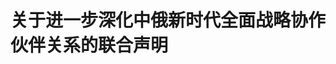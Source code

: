 <!DOCTYPE html>
<html lang="zh-CN">

<head>
    
<title>关于进一步深化中俄新时代全面战略协作伙伴关系的联合声明_腾讯新闻</title>
<meta name="keywords" content="中俄,联合声明,俄罗斯_时政,伙伴关系,俄罗斯,新时代,苏联_时政,协作,苏联">
<meta name="description" content="据新华社莫斯科5月8日电中华人民共和国和俄罗斯联邦在纪念中国人民抗日战争、苏联伟大卫国战争胜利和联合国成立80周年之际关于进一步深化中俄新时代全面战略协作伙伴关系的联合声明应俄罗斯联邦总统普京邀请，中华人民共和国主席习近平于2025年5月7日至10日对俄罗斯联邦进行国事访问。两国元首在莫斯科举行正式会谈，共同签...">
<meta name="author" content="腾讯网">
<meta name="copyright" content="Copyright 1998 - 2025 Tencent. All Rights Reserved">
<meta property="og:type" content="news" />

<meta property="og:title" content="关于进一步深化中俄新时代全面战略协作伙伴关系的联合声明_腾讯新闻" />
<meta property="og:description" content="据新华社莫斯科5月8日电中华人民共和国和俄罗斯联邦在纪念中国人民抗日战争、苏联伟大卫国战争胜利和联合国成立80周年之际关于进一步深化中俄新时代全面战略协作伙伴关系的联合声明应俄罗斯联邦总统普京邀请，中华人民共和国主席习近平于2025年5月7日至10日对俄罗斯联邦进行国事访问。两国元首在莫斯科举行正式会谈，共同签..." />
<meta property="og:url" content="https://news.qq.com/rain/a/20250508A09I8000" />
<meta property="og:image" content="https://inews.gtimg.com/news_ls/O2oDhcIPXc9TGIAWK6si4Xqy_VumdynkLwnLB7QFlYEyMAA_640330/0" />
<meta property="article:author" content="新京报" />
<meta property="article:published_time" content="2025-05-08 23:52:11" />
<meta property="category" content="politics" />

<meta name="baidu-site-verification" content="jJeIJ5X7pP" />
    <meta charset="utf-8" />
<meta http-equiv="X-UA-Compatible" content="IE=Edge" />
<meta name="viewport" content="width=device-width, initial-scale=1, shrink-to-fit=no" />
<link rel="dns-prefetch" href="mat1.gtimg.com">
<link rel="dns-prefetch" href="i.news.qq.com">
<link rel="shortcut icon" href="https://mat1.gtimg.com/qqcdn/qqindex2021/favicon.ico">
<script nomodule="true" src="https://mat1.gtimg.com/qqcdn/qqindex2021/common-static/20240515201444/core3-37-1.min.js"></script>
<script>
  try {
    if (!window.IntersectionObserver) {
      var observerScript = document.createElement('script');
      observerScript.src = "https://mat1.gtimg.com/qqcdn/qqindex2021/common-static/20241024141058/intersection-observer-polyfill.js";
      document.head.appendChild(observerScript);
    }
  } catch (error) {}
</script>

<script>
  try {
    if (!Element.prototype.scrollTo) {
      var scrollScript = document.createElement('script');
      scrollScript.src = "https://mat1.gtimg.com/qqcdn/qqindex2021/common-static/20241025153001/scroll-behavior-polyfill.js";
      document.head.appendChild(scrollScript);
    }
  } catch (error) {}
</script>
<script>
  try {
    if ('scrollRestoration' in window.history) {
      window.history.scrollRestoration = 'manual';
    }
    window.isPcClient = Boolean(window.electron) && (
      window.navigator.userAgent.indexOf('pc-client') > 0 ||
      window.navigator.userAgent.indexOf('TencentNews') > 0
    );
  } catch {}
</script>
<script>
  try {
    if (window.isPcClient) {
      var bodyStyle = document.createElement('style');
      bodyStyle.innerText = 'body{ zoom: 0.95 }';
      document.head.appendChild(bodyStyle);
    }
  } catch {}
</script>
<script>
  window.DATA = {"url":"https://view.inews.qq.com/a/20250508A09I8000","article_id":"20250508A09I8000","article_type":"0","title":"关于进一步深化中俄新时代全面战略协作伙伴关系的联合声明","desc":"据新华社莫斯科5月8日电中华人民共和国和俄罗斯联邦在纪念中国人民抗日战争、苏联伟大卫国战争胜利和联合国成立80周年之际关于进一步深化中俄新时代全面战略协作伙伴关系的联合声明应俄罗斯联邦总统普京邀请，中华人民共和国主席习近平于2025年5月7日至10日对俄罗斯联邦进行国事访问。两国元首在莫斯科举行正式会谈，共同签...","iNewsRecommendLevel":1,"abstract":"据新华社莫斯科5月8日电中华人民共和国和俄罗斯联邦在纪念中国人民抗日战争、苏联伟大卫国战争胜利和联合国成立80周年之际关于进一步深化中俄新时代全面战略协作伙伴关系的联合声明应俄罗斯联邦总统普京邀请，中华人民共和国主席习近平于2025年5月7日至10日对俄罗斯联邦进行国事访问。两国元首在莫斯科举行正式会谈，共同签...","catalog1":"politics","ad_channel_sign":"news","introduction":"","media":"新京报","media_id":"26134","pubtime":"2025-05-08 23:52:11","comment_id":"8410355358","political":0,"cmsId":"20250508A09I8000","cms_id":"20250508A09I8000","closeAllAd":1,"closeAllFavorite":false,"originContent":{"directory":{"ai_list":null,"enable":2,"list":null},"text":"\u003cdiv class=\"rich_media_content\"\u003e\u003cp\u003e据新华社莫斯科5月8日电\u003c/p\u003e\u003cp\u003e\u003cstrong\u003e中华人民共和国和俄罗斯联邦在纪念中国人民抗日战争、苏联伟大卫国战争胜利和联合国成立80周年之际关于进一步深化中俄新时代全面战略协作伙伴关系的联合声明\u003c/strong\u003e\u003c/p\u003e\u003cp\u003e应俄罗斯联邦总统普京邀请，中华人民共和国主席习近平于2025年5月7日至10日对俄罗斯联邦进行国事访问。两国元首在莫斯科举行正式会谈，共同签署并发表本联合声明。5月9日，习近平主席出席纪念苏联伟大卫国战争胜利80周年庆典。\u003c/p\u003e\u003cp\u003e中华人民共和国和俄罗斯联邦（以下称“双方”）声明如下：\u003c/p\u003e\u003cp\u003e一\u003c/p\u003e\u003cp\u003e今年是中国人民抗日战争暨世界反法西斯战争、苏联伟大卫国战争胜利80周年。第二次世界大战是人类历史上的一场空前浩劫。中国和苏联分别作为亚洲和欧洲主战场，站在抵御日本军国主义和纳粹德国及其仆从国进攻的最前线，是抗击军国主义和法西斯主义的两支中坚力量。中国人民和苏联人民遭受了外来侵略带来的巨大磨难和异常严酷的战争洗礼，肩并肩展开艰苦卓绝的斗争，相互给予无私援助，付出巨大牺牲，取得伟大胜利，为捍卫人类尊严、重建世界和平建立了伟大的历史功勋。\u003c!--MID_AD_0--\u003e\u003c!--EOP_0--\u003e\u003c/p\u003e\u003c!--MID_ARTICLE_AD_0--\u003e\u003c!--PARAGRAPH_0--\u003e\u003cp\u003e日本军国主义和纳粹德国的失败宣告了法西斯分子以反人类意识形态主宰世界的图谋破产，彻底粉碎了其奴役各国人民以及扼杀其他民族文化、民族认同和传统价值的企图。\u003c/p\u003e\u003cp\u003e当今世界，中国和俄罗斯肩负维护正确二战史观的共同责任和使命。中俄双方将永远铭记两国人民维护世界和平的正义壮举，缅怀为子孙后代自由和独立而牺牲的数千万英烈以及遇害的无辜平民，向在战争年代立下战斗功勋的老战士和英雄的后方劳动者致以崇高敬意。双方将继续重视教育年轻一代以前辈为楷模，坚守永不磨灭的爱国主义精神，培养对祖国和人民的责任担当、弘扬为实现国家和平与繁荣勇于牺牲的大无畏精神。\u003c/p\u003e\u003cp\u003e双方将坚定捍卫第二次世界大战胜利成果，坚决粉碎任何企图篡改二战历史、贬低和抹杀中俄二战历史功绩、抹黑解放者形象的行径，强烈谴责亵渎或损毁二战烈士纪念设施的行为。双方致力于防止反人类的纳粹主义和种族优越主义思潮卷土重来，将继续共同抵制美化纳粹及其帮凶、新纳粹主义抬头、军国主义复辟及助长各种形式种族主义、种族歧视、仇外排外的行径。\u003c/p\u003e\u003cp\u003e双方呼吁国际社会尊重和捍卫纽伦堡国际军事法庭和远东国际军事法庭确立的基本原则，这些原则旨在防范发动战争、种族灭绝、战争罪及其他反人类罪的图谋。纽伦堡国际军事法庭和远东国际军事法庭的判决是当代国际法和国际秩序的基石，不可撼动也不容置疑。\u003c/p\u003e\u003cp\u003e纽伦堡国际军事法庭和远东国际军事法庭裁决认定，纳粹德国和日本军国主义分子犯下的战争罪行规模之大在战争史上前所未有，其残酷与恐怖程度难以想象。在二战期间针对平民的屠戮虐待残忍至极。基于大量证据，法庭认定，上述罪行是驱逐和杀害平民、对被占领土实施殖民统治计划的一部分。\u003c/p\u003e\u003cp\u003e俄方强调，纳粹分子及其帮凶驱逐和杀害苏联平民的罪行已在纽伦堡国际军事法庭判决结果中予以确认，应被视为对苏联人民实施的种族灭绝。\u003c/p\u003e\u003cp\u003e双方指出，日本政府应从其在历史上犯下的残暴罪行中汲取教训，在靖国神社等历史问题上谨言慎行，同曾经给世界各国人民和日本自身带来深重灾难的军国主义彻底切割。\u003c/p\u003e\u003cp\u003e为共同捍卫历史真相，不忘亚洲战场的决定性事件对促使日本投降、最终实现世界和平具有极其重要的意义，双方将继续以各种形式举行教育、纪念活动，进一步发掘和研究二战时期纳粹德国和日本军国主义罪行证据和史料，并在改变二战历史进程的事件发生地共同举办纪念活动。\u003c/p\u003e\u003cp\u003e双方强调，人类应永远铭记\u003c!--SECURE_LINK_BEGIN_0--\u003e第二次世界大战\u003c!--SECURE_LINK_END_0--\u003e悲剧及其原因和教训，尽一切努力阻止类似悲剧重演。中俄将坚定站在国际正义一边，愿同世界各国热爱和平的人民一道，坚决维护战后国际秩序，共建人类美好未来。\u003c/p\u003e\u003cp\u003e二\u003c/p\u003e\u003cp\u003e双方一致认为，两国人民在世界反法西斯战争中铸就了深厚的战斗友谊和守望相助之情，为中俄新时代全面战略协作伙伴关系奠定了坚实基础。当前，在双方共同努力下，中俄关系达到历史最高水平，并持续稳定全方位向前发展，树立构建新型国际关系的表率，并成为当今世界大国和互为最大邻国合作的典范。\u003c/p\u003e\u003cp\u003e在两国元首战略引领下，双方遵循2001年7月16日签署的《中俄睦邻友好合作条约》以及其他双边文件和声明确定的基本原则，秉持永久睦邻友好、全面战略协作、互利合作共赢的精神，持续巩固各领域协作，妥善应对外部挑战。\u003c/p\u003e\u003cp\u003e长期以来，中俄形成广泛的共同利益，两国总体发展目标相互契合，构成双方各领域合作的牢固基石。中俄关系具有独特战略价值和强大内生动力，不针对第三方，也不受制于第三方。面对变乱交织的国际形势，双方将保持战略定力，始终视彼此为优先合作伙伴，共同抵制任何干扰破坏中俄传统友谊和深度互信的图谋，为各自发展振兴助力，为世界注入稳定性和正能量。\u003c/p\u003e\u003cp\u003e双方坚定支持彼此维护国家主权、领土完整、安全和稳定，坚决反对任何外部势力阻挠两国关系正常发展、干涉两国内部事务的企图，捍卫自主选择发展道路的权利，支持彼此保护文化历史认同和传统道德价值观。\u003c/p\u003e\u003cp\u003e俄方重申恪守一个中国原则，承认世界上只有一个中国，台湾是中华人民共和国不可分割的一部分，中华人民共和国政府是代表全中国的唯一合法政府。俄方反对任何形式的“台湾独立”，坚定支持中国政府维护国家主权和领土完整、实现国家统一所采取的举措。\u003c/p\u003e\u003cp\u003e中方支持俄方维护本国安全稳定、发展繁荣、主权和领土完整，反对外部势力干涉俄罗斯内政。\u003c/p\u003e\u003cp\u003e双方将以元首外交为引领，全面贯彻落实两国元首达成的重要共识，继续保持密切高层交往，保障政府、立法机构及党际间交往机制高水平运行。\u003c/p\u003e\u003cp\u003e双方重申，中俄两军保持紧密关系具有特殊意义，有助于两国更加有力捍卫主权和国家利益、有效应对传统和非传统威胁与挑战。双方将继续加强军事军技合作，造福中俄两国人民，维护全球和地区安全。双方将进一步深化军事互信与协作，扩大联合军事演习活动规模和范围，定期组织海上、空中联合巡航，加强双边及多边框架下交流合作，推动中俄军事合作向更高水平发展。\u003c/p\u003e\u003cp\u003e中方重视并精心维护在抗日战争中牺牲的苏军烈士纪念设施，俄方对此高度评价。双方强调，修缮维护二战牺牲烈士纪念设施具有重要意义，将继续在搜寻烈士和失踪人员遗骸以及完善相关法律法规基础等方面开展合作。\u003c/p\u003e\u003cp\u003e三\u003c/p\u003e\u003cp\u003e中俄互为重要贸易伙伴，双方高度评价近年来两国经济关系取得的长足发展，一致认为双边互利合作为改善两国人民福祉作出了积极贡献。双方坚定捍卫自主发展双边经贸伙伴关系的权利。为进一步推动双边互利合作，双方商定：\u003c/p\u003e\u003cp\u003e——通过提升高科技产品比重，发展电子商务创新模式，相互供应基础材料、矿产资源和农产品等，推动双边贸易平稳发展，优化贸易结构。\u003c/p\u003e\u003cp\u003e——深化投资合作，根据新版《中俄投资合作规划纲要》和2025年5月8日签署的《中华人民共和国政府和俄罗斯联邦政府关于促进和相互保护投资的协定》提高合作水平，营造公平、透明、可预期的营商环境。\u003c/p\u003e\u003cp\u003e——持续巩固全面能源合作伙伴关系，支持经营主体实施石油、天然气、液化天然气、民用核能、煤炭、电力、可再生能源等领域合作项目，维护相关跨境基础设施稳定运营，促进能源运输畅通。\u003c/p\u003e\u003cp\u003e——提升金融合作水平，拓展银行间往来，加强本币结算，深化保险、信用评级机构和证券领域合作。\u003c/p\u003e\u003cp\u003e——完善中俄边境口岸基础设施建设，提高客货运输效率、口岸查验效率和通关能力，挖掘两国过境运输潜力，保障中俄跨境交通走廊无障碍运行，加强北极航道互利合作。\u003c/p\u003e\u003cp\u003e——加强工业合作，拓展技术创新领域合作，巩固产业链。\u003c/p\u003e\u003cp\u003e——深挖科技合作潜力，在创新、基础研究和应用研究等领域拓展新的合作方向，定期开展联合科技项目遴选，实施科研项目，支持新的科技合作模式。\u003c/p\u003e\u003cp\u003e——全面深化中俄经贸、海关、农业、运输、财金、工业、环保、航天和卫星导航、核能、城市建设、卫生健康、信息和通信技术等各领域务实合作，切实保障双边合作在2030年前实现提质升级。\u003c/p\u003e\u003cp\u003e四\u003c/p\u003e\u003cp\u003e双方支持文化和文明多样性，认为独特性是多极化世界的基础，尊重各国和各国人民的独特价值观体系。\u003c/p\u003e\u003cp\u003e双方致力于公正、公平、开放、包容的国际人文合作，坚决反对将人文合作政治化，反对采取歧视性、排他性手段，反对通过输出有害思想和错误观念，动摇他国文化主权根基。\u003c/p\u003e\u003cp\u003e为防止两国人民抗击日本军国主义和纳粹德国的功勋被遗忘，中俄将继续抵制任何误导青少年的企图。为保护传统道德价值、正确史观和文化认同，不断传承道德准则，赓续两国人民的友好传统，增进相互理解，双方商定：\u003c/p\u003e\u003cp\u003e——加强教育合作，完善合作法律基础，进一步扩大普通职业教育、中等职业教育、职业教育培训等领域以及两国高校间合作，加强在金砖国家、上海合作组织等多边平台框架内有关合作，扩大互派留学生规模，推进在俄中文教学和在华俄文教学。继续支持两国一流高校制定实施联合教学计划和科研攻关。支持中俄同类大学联盟发展，共同开展学术交流，举办科研会议等科学教育领域活动。\u003c/p\u003e\u003cp\u003e——支持中俄媒体机构围绕两国友好关系、经济社会发展等进行客观公正报道，深化两国媒体领域政策对话、联合制作、交流视听内容、新技术应用、人才培养、举办大型媒体论坛等方面合作，在全球媒体空间阐释共同对外立场，在世界和地区媒体组织框架内相互协作。双方愿共同努力，加强对记者的保护力度，保障公民获得准确信息的权利。\u003c/p\u003e\u003cp\u003e——支持两国档案部门开展合作，打击一切试图篡改历史、抹除两国人民抗击日本军国主义和德国法西斯主义功绩的图谋。\u003c/p\u003e\u003cp\u003e——继续高水平举办2024－2025年“中俄文化年”框架下活动，深化双方在文艺演出、互办展览、图书馆、艺术教育和创意产业等领域交流合作。继续支持举办图书馆论坛、文化节、莫斯科“欢乐春节”以及中俄文化大集等活动，支持在北京举办“莫斯科节”系列活动。鼓励双方代表参加“国际流行歌曲大赛”等对方倡议的国际音乐比赛。进一步密切地方交往，更好发挥两国在对方国家设立的文化中心作用。\u003c/p\u003e\u003cp\u003e——持续推进电影领域合作，推动扩大电影联合制作，推动中俄电影工作者和机构间建立直接联系并深化合作。着手落实《2030年前中国国家电影局与俄罗斯文化部关于合作拍摄电影的行动计划》。鼓励互办传统电影节和动漫电影周等电影文化活动，支持俄方组建欧亚电影学院并设立“欧亚开放电影奖”，积极考虑选送影片和推动电影界人士参加相关评奖活动。\u003c/p\u003e\u003cp\u003e——积极评价体育运动在促进团结、和平方面所发挥的独特作用，推动在平等、非政治化基础上开展国际体育合作。反对以任何理由歧视运动员。共同捍卫奥林匹克价值观和公平公正体育原则。\u003c/p\u003e\u003cp\u003e——通过在青少年理想信念和爱国主义教育、创新创业、志愿服务、艺术及创意产业等领域实施合作项目和计划，进一步加强青年领域合作。双方商定，推动两国青年一代参加中国人民抗日战争和苏联伟大卫国战争胜利80周年纪念活动。\u003c/p\u003e\u003cp\u003e——在地方等各个层面扩大青年交流，在多边平台协调配合，弘扬在青年发展问题上的共同主张。\u003c/p\u003e\u003cp\u003e双方高度评价两国在生态环保和生物多样性保护领域的密切合作，特别是在大熊猫保护合作中取得的积极成效。支持双方加强边境地区东北虎、东北豹保护以及跨境自然保护地合作交流。双方将开展金丝猴保护国际合作研究，共同提升珍稀野生动物保护能力。\u003c/p\u003e\u003cp\u003e五\u003c/p\u003e\u003cp\u003e个别国家及其盟友为谋求自身霸权私利，图谋篡改二战胜利成果，颠覆战后国际秩序原则，削弱联合国在维护全球和平与安全中的核心作用，双方对此表示关切。\u003c/p\u003e\u003cp\u003e双方重申坚持恪守国际法，特别是《联合国宪章》宗旨和原则，抵制任何篡改国际法基本原则的图谋。《联合国宪章》宗旨和原则是国际法不可分割的基本组成部分，应得到全面、充分、完整遵守。\u003c/p\u003e\u003cp\u003e双方指出，构建更加公平可持续的多极世界秩序是大势所趋，个别国家沉迷霸权主义和新殖民主义，滥施侵略性政策，为保护自身特权而限制他国主权、遏制他国经济和科技发展，这不符合世界多极化和国际关系民主化时代潮流。\u003c/p\u003e\u003cp\u003e作为建立多极世界进程中的独立力量，双方将充分挖掘双边关系潜力，维护以联合国为核心的国际体系、以《联合国宪章》宗旨和原则为基础的国际关系基本准则，推动实现平等有序的世界多极化和国际关系民主化，凝聚力量构建更加公正合理的多极世界。\u003c/p\u003e\u003cp\u003e中俄同为第二次世界大战主要战胜国、联合国创始成员国和安理会常任理事国，强调2025年纪念联合国成立80周年具有重要意义，成立联合国是二战的主要胜利成果之一。\u003c/p\u003e\u003cp\u003e双方重申致力于维护联合国在协调各国利益、团结应对当代挑战方面的核心作用。\u003c/p\u003e\u003cp\u003e双方愿在联合国安理会和联合国大会等联合国机构框架内开展更加密切协作，在遵守《联合国宪章》宗旨和原则以及平衡各方利益基础上，推动全球性问题得以持久公正解决。\u003c/p\u003e\u003cp\u003e双方高度重视加强“捍卫《联合国宪章》之友小组”工作，认为该小组是维护国际法原则和准则、推动构建公正民主的多极化秩序、反对单边制裁及将人权问题政治化等新殖民主义行径的有效机制。\u003c/p\u003e\u003cp\u003e双方支持在保护文明多样性、实现各国力量和利益平衡的基础上开展广泛平等对话，探索推动国际格局更加适应21世纪世界多极化进程。\u003c/p\u003e\u003cp\u003e俄方高度重视全球文明倡议，愿同中方一道结合联合国大会通过的“文明对话国际日”决议举办相关纪念活动，共同推动文明交流互鉴，促进民心相通。\u003c/p\u003e\u003cp\u003e双方强调，中方提出的构建人类命运共同体理念和一系列全球倡议具有重要积极意义。各国人民命运与共，任何一国都不应以牺牲他国安全为代价追求自身安全。双方呼吁各国坚持全球和地区安全不可分割原则，最大程度消弭国家间的潜在冲突，呼吁通过协作保障共同、综合、合作、可持续安全。双方将就全球安全倡议开展合作，中方重视俄方提出的“欧亚大陆安全架构”倡议，愿同俄方推进安全理念对接和利益共融，为维护世界和平与安全贡献力量。\u003c/p\u003e\u003cp\u003e双方重申致力于通过对话寻求危机的政治解决方案，支持国际社会在不干涉内政和消除冲突后果及产生根源的基础上，建设性参与热点冲突的政治解决。\u003c/p\u003e\u003cp\u003e双方一致认为，捍卫基于《联合国宪章》的国际法体系对维护亚欧大陆稳定具有重要意义，主张本地区在安全、经济、文化等领域合作应顺应多极化发展趋势，造福亚欧大陆各国。\u003c/p\u003e\u003cp\u003e双方强调，保障可靠、可持续的亚欧大陆安全体系必须消除国家间产生矛盾的根源性问题，摒弃相互制造威胁的行为。中俄两国坚决谴责任何企图破坏亚欧大陆团结与平等合作进程的外部武力强权行径。\u003c/p\u003e\u003cp\u003e双方认为，绕开联合国安理会实施包括经济制裁在内的单边强制性措施违背《联合国宪章》等国际法，损害国际安全利益。双方坚决反对没有国际法依据、未经安理会授权的单边强制性措施，谴责采取恫吓、限制、胁迫等手段对他国进行施压。\u003c/p\u003e\u003cp\u003e双方支持联合国在人工智能治理中发挥核心作用，强调在该过程中尊重国家主权、遵守各国法律和《联合国宪章》的重要性。重申致力于共同推动人工智能向善普惠发展，认为机器学习有利于促进各国经济社会发展，不应成为个别国家维护霸权的地缘政治工具。双方反对将科技问题政治化，反对恶意破坏人工智能国际产业链供应链稳定的消极做法。俄方赞赏中方推动联合国大会协商一致通过“加强人工智能能力建设国际合作”决议，欢迎中方提出《人工智能能力建设普惠计划》，愿依托“人工智能能力建设国际合作之友小组”、中国－金砖国家人工智能发展与合作中心等平台积极开展双多边合作。双方相互支持举办2025世界人工智能大会暨人工智能全球治理高级别会议和全球数字论坛。\u003c!--MID_AD_1--\u003e\u003c!--EOP_1--\u003e\u003c/p\u003e\u003c!--MID_ARTICLE_AD_1--\u003e\u003c!--PARAGRAPH_1--\u003e\u003cp\u003e双方重申国际人道主义援助对受武装冲突、自然灾害和其他紧急情况影响的平民和灾民极为重要，强调各方应遵守《联合国宪章》，呼吁国际社会秉持人道、中立、公正、独立的原则开展国际人道主义援助，确保受影响人员的生存权利和基本需求得到必要保障，反对以国际援助为名干涉他国内政或损害地区稳定，反对将国际援助问题政治化、工具化。双方呼吁国际社会在国际人道主义援助领域加强合作，共同推动构建更加公正、合理、有效的国际人道主义援助体系，为缓解全球范围内的人道主义危机贡献力量。\u003c!--MID_AD_2--\u003e\u003c!--EOP_2--\u003e\u003c/p\u003e\u003c!--MID_ARTICLE_AD_2--\u003e\u003c!--PARAGRAPH_2--\u003e\u003cp\u003e双方一致认为，塑料污染是塑料废物在环境中的不当泄漏造成的，决心在尊重各国国情和主权的基础上，加大塑料垃圾污染治理力度，并同各方一道制定具有法律约束力的文书以应对塑料垃圾造成的环境污染（包括海洋污染）。\u003c/p\u003e\u003cp\u003e六\u003c/p\u003e\u003cp\u003e双方愿继续在上海合作组织框架内加强紧密协作，将此作为中俄新时代全面战略协作伙伴关系具有前景的合作方向。\u003c/p\u003e\u003cp\u003e双方将同其他成员国一道，继续致力于提升上海合作组织的国际影响力，推动上海合作组织为构建以联合国为核心、严格遵循国际法原则的更加公正的多极化国际格局作出实际贡献。双方将积极深化上海合作组织框架内的协作，为在亚欧大陆形成平等和不可分割的安全架构奠定基础，建设和平、稳定、互信、发展繁荣的共同家园。\u003c/p\u003e\u003cp\u003e鉴于上述，双方认为优先任务是持续落实2024年7月4日上海合作组织成员国元首理事会作出的关于与时俱进完善本组织运作机制的决定，双方愿同其他成员国一道采取措施，加快在塔什干建立应对安全威胁和挑战综合中心、在杜尚别建立禁毒中心。\u003c/p\u003e\u003cp\u003e双方高度重视上海合作组织扩员工作，支持不断吸收那些认同上海合作组织宪章宗旨、任务和基本原则，包括认同“互信、互利、平等、协商、尊重多样文明、谋求共同发展”的“上海精神”的国家加入上海合作组织。双方支持以“上合组织+”等形式加强上海合作组织同观察员国、对话伙伴以及有关国家、国际组织的各领域合作。\u003c/p\u003e\u003cp\u003e俄方支持中方担任上海合作组织轮值主席国工作，中方支持俄方担任上海合作组织成员国政府首脑（总理）理事会会议东道国，相互支持对方办好2025年峰会和总理会议。双方相信，上述领导人会晤将进一步有效释放上海合作组织在政治、安全、经济、人文领域的巨大潜力，着眼于上海合作组织通过的相关纲领性概念性文件，促进经贸合作提质升级，不断提高上海合作组织地区人民的生活福祉。\u003c/p\u003e\u003cp\u003e双方愿同金砖国家其他成员推动在政治安全、经贸财金、人文交流三个领域的战略合作。\u003c/p\u003e\u003cp\u003e双方将致力于加强金砖国家在贸易、财金、矿产、数字经济、公共卫生、技术创新、人工智能、互联互通、治国理政等领域协作，推动金砖国家就双边贸易本币结算、国际金融架构改革、可持续发展、粮食和能源安全、应对气候变化和碳市场等问题加强研究与合作。\u003c/p\u003e\u003cp\u003e双方将协助新成员国和伙伴国平稳融入金砖合作机制，继续推动提升金砖国家的国际影响力，通过吸引更多伙伴国参与金砖合作，加强“金砖+”和金砖外围对话等方式，推动金砖国家同广大发展中国家建立密切联系。\u003c/p\u003e\u003cp\u003e俄方支持中方提出的全球发展倡议，将继续参与“全球发展倡议之友小组”工作。双方将继续推动国际社会聚焦发展问题，增加发展投入，深化务实合作，加快落实联合国2030年可持续发展议程。\u003c/p\u003e\u003cp\u003e七\u003c/p\u003e\u003cp\u003e双方指出，个别国家及其盟友利用贸易、金融限制等单边非法限制措施，大幅提高关税以及其他非市场化竞争手段，对世界经济造成负面影响，破坏公平竞争，阻挠应对全人类共同挑战的国际合作，包括阻碍维护全球粮食安全、能源安全、实现联合国可持续发展目标等。双方谴责绕过联合国安理会实施违反《联合国宪章》和国际法、妨碍司法以及违反世界贸易组织规则的卑劣行径。\u003c/p\u003e\u003cp\u003e双方相信，根据各国主权平等的国际法基本原则，必须严格遵守有关国家及其财产（包括主权储备）享有豁免的国际义务。双方谴责没收外国资产和财产的企图，强调受害国有权依据国际法采取反制措施。\u003c/p\u003e\u003cp\u003e双方将继续携手应对世界经济下行压力，推动更多全球南方国家参与国际和地区贸易。促进非洲大陆公平发展，支持非洲大陆自由贸易区建设，使非洲国家不仅作为原料供应方，还能作为中间产品和终端产品生产者融入全球产业链供应链。\u003c/p\u003e\u003cp\u003e双方认为，全球贸易碎片化、歧视性措施和违规贸易限制增多的风险日益上升。个别国家以各种借口宣布对贸易伙伴滥施关税，严重侵犯各国正当权益，严重违反世界贸易组织规则，严重损害以规则为基础的多边贸易体制，严重冲击全球经济秩序稳定。双方坚决反对滥施关税和滥用出口管制等严重破坏国际经贸秩序、对全球产业链供应链产生恶劣负面影响的非法单边霸凌措施和单边保护主义措施。\u003c/p\u003e\u003cp\u003e双方愿积极推动以世界贸易组织为核心的开放、包容、透明、非歧视性的多边贸易体制，支持推进世界贸易组织规则与时俱进，促进贸易和投资自由化便利化。双方愿加强在世界贸易组织框架下的合作对话机制，重申发展议题的重要性，推进包括恢复争端解决机制全面正常运转在内的世界贸易组织改革，推动将《促进发展的投资便利化协定》纳入世界贸易组织法律框架，为世界贸易组织第14届部长级会议取得务实成果做好准备，共同维护发展中国家利益。\u003c!--MID_AD_3--\u003e\u003c!--EOP_3--\u003e\u003c/p\u003e\u003c!--MID_ARTICLE_AD_3--\u003e\u003c!--PARAGRAPH_3--\u003e\u003cp\u003e双方重申愿继续在二十国集团、亚太经济合作组织、金砖国家、上海合作组织等国际机制中加强建设性合作，提升发展中国家在全球治理体系中的话语权，团结全球南方国家，倡导平等有序的世界多极化、普惠包容的经济全球化。双方高度重视国际货币基金组织和世界银行等国际金融机构改革。\u003c/p\u003e\u003cp\u003e双方高度评价中俄在二十国集团中的建设性合作，重申愿继续推动提升二十国集团作为国际经济合作主要论坛的作用，共同推进普惠包容的经济全球化，将基于协商一致的基本原则应对全球金融经济挑战，推动国际秩序在经济、社会和生态三重维度上朝着更加公正、平衡、合理方向发展。双方将大力支持南非作为二十国集团2025年轮值主席国工作。\u003c/p\u003e\u003cp\u003e俄方支持中国主办2026年亚太经济合作组织会议。双方将继续在亚太经济合作组织框架下开展紧密的互利合作，推动全面平衡落实布特拉加亚愿景，共同构建亚太共同体，推动构建开放型世界经济，共同推进亚太区域经济一体化进程，支持亚太自由贸易区建设，打造自由、开放、包容、非歧视性、可预测的贸易投资环境；加强沟通协调，共同推动互联互通、数字经济等各领域务实合作，应对迫切的经济社会挑战。\u003c/p\u003e\u003cp\u003e鉴于深化欧亚地区经济一体化与相关体系协作的重要性，双方将继续推动落实2018年5月17日签署的《中华人民共和国与欧亚经济联盟经贸合作协定》，适时开展协定升级工作，加强中国与欧亚经济联盟贸易便利化，共同致力于共建“一带一路”与欧亚经济联盟建设对接，推动共建“一带一路”和“大欧亚伙伴关系”建设并行不悖、协调发展，加强欧亚经济联盟、上海合作组织和东盟等区域组织间对话。\u003c/p\u003e\u003cp\u003e八\u003c/p\u003e\u003cp\u003e双方重申致力于维护和加强全球战略稳定，携手应对相关领域挑战和威胁，主张通盘考虑影响全球战略稳定的一切重要因素。\u003c/p\u003e\u003cp\u003e双方指出个别核武器国家采取一系列消极举措，破坏全球战略稳定，加剧军备竞赛，抬高冲突风险，对国际和平与安全构成严重威胁，敦促有关国家摒弃冷战思维和零和博弈，通过平等对话和相互尊重的磋商解决关切，加强互信，避免危险误判，放弃采取带有战略风险的举措。\u003c/p\u003e\u003cp\u003e双方指出当前亟待消除的战略风险之一，是某些核武器国家在其他核武器国家周边敏感地区实施军事联盟扩张，进行武力施压或实施威胁他国根本安全利益的敌对行为。双方谴责某些核武器国家发展不受限制的全球多层次反导系统，在境外部署针对其他核武器国家的陆基中短程导弹，推进极具破坏性的所谓“延伸威慑”和“核共享”安排，损害地区稳定与全球安全。双方反对针对核武器国家推高紧张局势和战略风险的各类挑衅行径。\u003c/p\u003e\u003cp\u003e双方重申恪守2022年1月3日发表的《五个核武器国家领导人关于防止核战争与避免军备竞赛的联合声明》，呼吁声明参加国采取实际行动履行相应承诺。\u003c/p\u003e\u003cp\u003e双方重申反对个别国家将外空界定并用于“作战疆域”，倡导各国作出不首先在外空部署武器政治承诺，主张在中俄《防止在外空放置武器、对外空物体使用或威胁使用武力条约》草案基础上尽快启动多边谈判，为防止外空军备竞赛制定具有国际法约束力的文书。\u003c/p\u003e\u003cp\u003e双方重申军备控制是加强国际安全与稳定的重要手段，相关破坏性举措将阻碍军备控制领域的努力。双方致力于践行真正的多边主义，支持联合国及其相关多边机制在军控进程中发挥中心作用。\u003c/p\u003e\u003cp\u003e双方将继续致力于维护《不扩散核武器条约》《禁止生物武器公约》《禁止化学武器公约》等国际法律文书权威，推动落实联合国大会“在国际安全领域促进和平利用国际合作”决议。\u003c/p\u003e\u003cp\u003e双方重申2015年5月8日政府间协议确定的关于保障国际信息安全的共同立场。反对个别国家企图利用信息和通信技术领域优势攫取自身地缘政治利益并制造国际安全威胁，指出信息和通信技术应被用于和平目的。双方致力于在《联合国宪章》宗旨和原则基础上就国际信息安全问题加强双多边务实合作。\u003c/p\u003e\u003cp\u003e双方欢迎联合国大会通过《联合国打击网络犯罪公约》（以下简称“《公约》”）。这是信息安全领域首部普遍性国际公约。中俄双方计划成为首批签署《公约》的国家，并呼吁整个国际社会效仿两国做法，支持《公约》尽快生效并启动相关成员国合作机制，有效打击信息和通信技术犯罪。双方将积极参与《公约》关于定罪等问题的附加议定书谈判，不断推动完善打击网络犯罪国际合作机制。\u003c/p\u003e\u003cp\u003e为打造国际信息安全制度和开放、安全、稳定、可及、和平的信息和通信技术环境，双方支持在现有国家行为准则基础上，在联合国讨论并制定各国普遍参与的新的国际法律文书。欢迎在联合国框架内启动国际信息安全未来常设机制，详细讨论包括数据安全、供应链稳定等新问题的未来信息安全领域具有国际法效力法律文书的职能和范畴。\u003c/p\u003e\u003cp\u003e双方在遵守相关法律前提下，共同致力于保障各国互联网体系功能完整性、稳定性和安全性，坚决反对利用低轨网络通信卫星系统干涉他国内政。\u003c/p\u003e\u003cp\u003e双方重申将在联合国、金砖国家、上海合作组织等国际和地区平台进一步加强合作和协调立场，共同打击恐怖主义、分裂主义、极端主义、跨国有组织犯罪、非法贩毒、运用新技术犯罪等重大全球安全威胁。\u003c/p\u003e\u003cp\u003e双方认为，必须坚决抵制催生当今世界恐怖主义和极端主义的任何极端思想的传播，决不允许支持和利用恐怖主义团伙和其他极端势力以达到政治目的的行为，包括破坏他国稳定和干涉他国内政。双方愿深化在打击国际恐怖主义和极端主义方面的协作，联合打击联合国安理会列名的恐怖组织及其他威胁中俄国家安全的恐怖组织和极端组织。\u003c/p\u003e\u003cp\u003e九\u003c/p\u003e\u003cp\u003e个别国家及其盟友图谋偷换法律概念，向奉行独立外交政策的国家施压，为谋求短期利益篡改历史真相，双方对这种霸权行径予以强烈谴责。\u003c/p\u003e\u003cp\u003e双方对个别国家及其盟友采取的对抗性政策以及发表的相关言论深表关切，敦促停止干涉他国内政、在全球各地区破坏现有安全架构、在国家间人为划线、鼓吹阵营对抗的行径。\u003c/p\u003e\u003cp\u003e双方坚决反对在世界各地鼓动其他国家对中俄采取敌对立场并抹黑中俄协作的行径。中俄将加强协调配合，坚决应对美国对中俄实施“双遏制”。\u003c/p\u003e\u003cp\u003e双方指出，美国及其盟友企图推进北约东进亚太，在亚太地区大搞“小圈子”，拉拢本地区国家推行其“印太战略”，破坏地区和平稳定繁荣。双方反对构建针对中俄两国的“核共享”军事同盟，反对借口强化“延伸威慑”安排在本地区部署核武器系统，反对部署破坏战略稳定的全球反导系统、陆基中导系统。\u003c/p\u003e\u003cp\u003e双方将开展协调，推动在亚洲打造加强安全合作、促进发展繁荣的空间，在区域性平台上深化协作协调，通过多边机制共同提出并实施各领域合作倡议。\u003c/p\u003e\u003cp\u003e双方将巩固同东盟协作，维护地区稳定和繁荣。\u003c/p\u003e\u003cp\u003e双方将加强在东亚峰会、东盟地区论坛、东盟防长扩大会等东盟主导机制框架内的协作，推动在遵守国际法准则、相互尊重、开放包容的基础上，构建亚洲地区安全架构。\u003c/p\u003e\u003cp\u003e俄方支持中国和东盟国家维护南海和平稳定。双方认为，南海问题应由直接当事国通过谈判协商解决，坚决反对域外势力插手介入南海问题。俄方支持中国和东盟国家全面有效落实《南海各方行为宣言》，欢迎早日达成“南海行为准则”。\u003c/p\u003e\u003cp\u003e双方欢迎俄方2025年担任“大图们倡议”轮值主席国，支持加强东北亚地区合作，深化“大图们倡议”成员国在交通、能源、贸易与投资、数字经济、农业、旅游和环境等领域协作，探讨“大图们倡议”向独立国际组织转型。\u003c/p\u003e\u003cp\u003e双方主张，政治外交途径是推动全面解决朝鲜半岛问题的唯一出路，敦促有关国家摒弃对朝鲜民主主义人民共和国实施单边强制性措施和打压的政策，以及旨在推动东北亚地区军事化和挑动对抗的方针，切实采取措施推动缓和紧张局势，消除半岛爆发武装事件和大规模军事冲突的威胁。双方认为，相互尊重主权、均衡兼顾各有关国家利益是解决半岛问题的必要条件。双方重申愿为推动半岛问题政治解决进程、实现东北亚地区长久和平与稳定发挥建设性作用。\u003c/p\u003e\u003cp\u003e双方愿在双边层面和多边机制下就阿富汗事务加强协作，推动阿富汗成为独立、中立、统一、和平的国家，免受恐怖主义及毒品的危害，同所有邻国和睦相处。双方高度重视并支持阿富汗邻国外长会、阿富汗问题“莫斯科模式”磋商、中国－俄罗斯－巴基斯坦－伊朗四国机制、上海合作组织等地区平台在政治解决阿富汗问题上所发挥的积极和建设性作用。\u003c/p\u003e\u003cp\u003e十\u003c/p\u003e\u003cp\u003e为稳步持久解决乌克兰危机，双方认为必须在充分完全遵循《联合国宪章》原则基础上消除危机根源，恪守安全不可分割原则，兼顾各国合理安全利益和关切。为此，双方支持一切有利于争取和平的努力。俄方积极评价中方在乌克兰问题上的客观公正立场，欢迎中方愿为通过政治外交途径解决乌克兰危机发挥建设性作用。中方将继续通过“和平之友”小组等平台致力于推动危机政治解决。\u003c/p\u003e\u003cp\u003e双方认为，集体安全条约组织对维护地区稳定，包括在打击国际恐怖主义、非法制毒贩毒、有组织犯罪、非法移民等跨境威胁挑战方面发挥重要作用。双方强调，中国同集体安全条约组织在维护亚欧大陆和平安全、共同防范外部势力破坏地区稳定方面具有合作潜力。\u003c/p\u003e\u003cp\u003e双方认为，独立国家联合体是保障地区稳定和各国间可持续合作的重要因素，支持独联体作为高效一体化组织的作用，支持独联体同上海合作组织在共同关心的领域密切协作。\u003c/p\u003e\u003cp\u003e双方将继续致力于维护中亚地区稳定，促进该地区经济社会平稳发展。\u003c/p\u003e\u003cp\u003e双方高度评价进一步加强中俄蒙三方全面合作、建设中蒙俄经济走廊的前景，将积极推动走廊项下重点合作项目和事项落实，并一致同意继续协助蒙方融入上海合作组织等地区一体化进程。\u003c/p\u003e\u003cp\u003e双方呼吁维护中东地区局势稳定，主张通过政治外交途径解决敏感问题。双方强调，必须在公认国际法和“两国方案”基础上全面、公正、持久解决巴勒斯坦问题，建立与以色列和平安全共存的独立的巴勒斯坦国。\u003c/p\u003e\u003cp\u003e双方支持在广泛开展民族对话的基础上全面解决叙利亚问题，支持叙利亚维护国家主权、独立和领土完整，认为叙利亚应坚定反对一切形式的恐怖主义和极端势力。\u003c/p\u003e\u003cp\u003e双方将积极合作巩固海湾地区安全，推动地区国家增进互信、实现可持续发展。\u003c/p\u003e\u003cp\u003e双方强调，妥善解决伊朗核问题事关维护国际核不扩散体系，事关中东地区和平与稳定，双方将为此发挥积极、建设性作用。呼吁有关各方坚持通过政治外交途径和平解决争端，切实维护《不扩散核武器条约》权威，统筹兼顾核不扩散与和平利用核能目标，通过对话谈判达成兼顾各方合理关切的解决方案。反对任何方面动辄诉诸武力解决、非法单边强制性措施，切实防止局势升级。\u003c/p\u003e\u003cp\u003e双方致力于继续同非洲国家及非盟等主要地区一体化组织深化各领域建设性合作，愿支持非洲国家实现非盟《2063年议程：我们希望的非洲》确定的宏伟目标，遵循“以非洲方式解决非洲问题”的原则。双方一致认为，非洲国家实现和平、稳定和获得真正的独立自主是非洲大陆发展与繁荣以及实现现代化的基础。双方欢迎金砖国家同非洲国家开展各领域合作，将继续就非洲事务加强沟通协作。双方支持南非担任二十国集团轮值主席国，引领全球治理向更加公正合理方向发展。\u003c!--MID_AD_4--\u003e\u003c!--EOP_4--\u003e\u003c/p\u003e\u003c!--MID_ARTICLE_AD_4--\u003e\u003c!--PARAGRAPH_4--\u003e\u003cp\u003e双方欢迎拉美和加勒比地区国家希望在平等、相互尊重、兼顾彼此利益基础上开展互利合作的意愿，愿同地区有关国家和机制加强合作，包括拉美和加勒比国家共同体、南方共同市场、安第斯共同体、美洲玻利瓦尔联盟、太平洋联盟、加勒比共同体等地区组织，以及加强同其在联合国、二十国集团和金砖国家等国际多边机制的合作，共同促进该地区稳定与繁荣。\u003c/p\u003e\u003cp\u003e双方主张维护北极地区和平稳定，防止在该地区出现军事政治紧张。\u003c/p\u003e\u003cp\u003e中华人民共和国主席  俄罗斯联邦总统\u003c/p\u003e\u003cp\u003e  习近平       弗·弗·普京\u003c/p\u003e\u003cp\u003e二〇二五年五月八日于莫斯科\u003c/p\u003e\u003cstyle\u003e.rich_media_content{--news-tabel-th-night-color: #444444;--news-font-day-color: #333;--news-font-night-color: #d9d9d9;--news-bottom-distance: 22px}.rich_media_content p:not([data-exeditor-arbitrary-box=image-box]){letter-spacing:.5px;line-height:30px;margin-bottom:var(--news-bottom-distance);word-wrap:break-word}.rich_media_content{color:var(--news-font-day-color);font-size:18px}@media(prefers-color-scheme:dark){body:not([data-weui-theme=light]):not([dark-mode-disable=true]) .rich_media_content p:not([data-exeditor-arbitrary-box=image-box]){letter-spacing:.5px;line-height:30px;margin-bottom:var(--news-bottom-distance);word-wrap:break-word}body:not([data-weui-theme=light]):not([dark-mode-disable=true]) .rich_media_content{color:var(--news-font-night-color)}}.data_color_scheme_dark .rich_media_content p:not([data-exeditor-arbitrary-box=image-box]){letter-spacing:.5px;line-height:30px;margin-bottom:var(--news-bottom-distance);word-wrap:break-word}.data_color_scheme_dark .rich_media_content{color:var(--news-font-night-color)}.data_color_scheme_dark .rich_media_content{font-size:18px}.rich_media_content p[data-exeditor-arbitrary-box=image-box]{margin-bottom:11px}.rich_media_content\u003ediv:not(.qnt-video),.rich_media_content\u003esection{margin-bottom:var(--news-bottom-distance)}.rich_media_content hr{margin-bottom:var(--news-bottom-distance)}.rich_media_content .link_list{margin:0;margin-top:20px;min-height:0!important}.rich_media_content blockquote{background:#f9f9f9;border-left:6px solid #ccc;margin:1.5em 10px;padding:.5em 10px}.rich_media_content blockquote p{margin-bottom:0!important}.data_color_scheme_dark .rich_media_content blockquote{background:#323232}@media(prefers-color-scheme:dark){body:not([data-weui-theme=light]):not([dark-mode-disable=true]) .rich_media_content blockquote{background:#323232}}.rich_media_content ol[data-ex-list]{--ol-start: 1;--ol-list-style-type: decimal;list-style-type:none;counter-reset:olCounter calc(var(--ol-start,1) - 1);position:relative}.rich_media_content ol[data-ex-list]\u003eli\u003e:first-child::before{content:counter(olCounter,var(--ol-list-style-type)) '. ';counter-increment:olCounter;font-variant-numeric:tabular-nums;display:inline-block}.rich_media_content ul[data-ex-list]{--ul-list-style-type: circle;list-style-type:none;position:relative}.rich_media_content ul[data-ex-list].nonUnicode-list-style-type\u003eli\u003e:first-child::before{content:var(--ul-list-style-type) ' ';font-variant-numeric:tabular-nums;display:inline-block;transform:scale(0.5)}.rich_media_content ul[data-ex-list].unicode-list-style-type\u003eli\u003e:first-child::before{content:var(--ul-list-style-type) ' ';font-variant-numeric:tabular-nums;display:inline-block;transform:scale(0.8)}.rich_media_content ol:not([data-ex-list]){padding-left:revert}.rich_media_content ul:not([data-ex-list]){padding-left:revert}.rich_media_content table{display:table;border-collapse:collapse;margin-bottom:var(--news-bottom-distance)}.rich_media_content table th,.rich_media_content table td{word-wrap:break-word;border:1px solid #ddd;white-space:nowrap;padding:2px 5px}.rich_media_content table th{font-weight:700;background-color:#f0f0f0;text-align:left}.rich_media_content table p{margin-bottom:0!important}.data_color_scheme_dark .rich_media_content table th{background:var(--news-tabel-th-night-color)}@media(prefers-color-scheme:dark){body:not([data-weui-theme=light]):not([dark-mode-disable=true]) .rich_media_content table th{background:var(--news-tabel-th-night-color)}}.rich_media_content .qqnews_image_desc,.rich_media_content p[type=om-image-desc]{line-height:20px!important;text-align:center!important;font-size:14px!important;color:#666!important}.rich_media_content div[data-exeditor-arbitrary-box=wrap]:not([data-exeditor-arbitrary-box-special-style]){max-width:100%}.rich_media_content .qqnews-content{--wmfont: 0;--wmcolor: transparent;font-size:var(--wmfont);color:var(--wmcolor);line-height:var(--wmfont)!important;margin-bottom:var(--wmfont)!important}.rich_media_content .qqnews_sign_emphasis{background:#f7f7f7}.rich_media_content .qqnews_sign_emphasis ol{word-wrap:break-word;border:none;color:#5c5c5c;line-height:28px;list-style:none;margin:14px 0 6px;padding:16px 15px 4px}.rich_media_content .qqnews_sign_emphasis p{margin-bottom:12px!important}.rich_media_content .qqnews_sign_emphasis ol\u003eli\u003ep{padding-left:30px}.rich_media_content .qqnews_sign_emphasis ol\u003eli{list-style:none}.rich_media_content .qqnews_sign_emphasis ol\u003eli\u003ep:first-child::before{margin-left:-30px;content:counter(olCounter,decimal) ''!important;counter-increment:olCounter!important;font-variant-numeric:tabular-nums!important;background:#37f;border-radius:2px;color:#fff;font-size:15px;font-style:normal;text-align:center;line-height:18px;width:18px;height:18px;margin-right:12px;position:relative;top:-1px}.data_color_scheme_dark .rich_media_content .qqnews_sign_emphasis{background:#262626}.data_color_scheme_dark .rich_media_content .qqnews_sign_emphasis ol\u003eli\u003ep{color:#a9a9a9}@media(prefers-color-scheme:dark){body:not([data-weui-theme=light]):not([dark-mode-disable=true]) .rich_media_content .qqnews_sign_emphasis{background:#262626}body:not([data-weui-theme=light]):not([dark-mode-disable=true]) .rich_media_content .qqnews_sign_emphasis ol\u003eli\u003ep{color:#a9a9a9}}.rich_media_content h1,.rich_media_content h2,.rich_media_content h3,.rich_media_content h4,.rich_media_content h5,.rich_media_content h6{margin-bottom:var(--news-bottom-distance);font-weight:700}.rich_media_content h1{font-size:20px}.rich_media_content h2,.rich_media_content h3{font-size:19px}.rich_media_content h4,.rich_media_content h5,.rich_media_content h6{font-size:18px}.rich_media_content li:empty{display:none}.rich_media_content ul,.rich_media_content ol{margin-bottom:var(--news-bottom-distance)}.rich_media_content div\u003ep:only-child{margin-bottom:0!important}.rich_media_content .cms-cke-widget-title-wrap p{margin-bottom:0!important}\u003c/style\u003e\u003c/div\u003e","version":"v2"},"originAttribute":{},"selfDeclare":{},"userAddress":"北京","card":{"chlid":"26134","chlname":"新京报","desc":"新京报2003年11月11日创刊，是兼具新闻采编、社会调查、舆情分析、政务服务、金融信息、智库研究、教育培训、品牌推广、公益文创、活动会展等功能的现代综合性主流传媒机构。","icon":"http://inews.gtimg.com/newsapp_ls/0/dbg_2144844_100100/0","msgEntry":1,"uin":"ec890894dcbb526e33f9921be4e9fdbe12","update_frequency":"0","vip_desc":"新京报官方账号","vip_icon_night":"https://inews.gtimg.com/newsapp_bt/0/1128171011183_4151/0","vip_place":"left","vip_type":"20006","vip_icon":"https://inews.gtimg.com/newsapp_bt/0/1128164013310_1586/0","vip_type_new":"20006","suid":"8QMc3nxZ7IIVuT3b","liveInfo":{"roomID":"1367561841","roomStatus":"2","cms_id":"PLV2025042207300800","article_type":"575"},"cpLevel":1},"interationCount":{"like":45,"collect":32,"share":10},"payment_info":{},"article_is_pay":false,"payment_column_info_v1":{"is_column_pay":false,"read_count_all":0},"tag_info_item":null,"contentWordsNum":11596,"extraProperty":{"FeedbackDetailDisableInsert":1,"zanSkinType":""},"relateWelfare":{},"aiSwitch":true,"isOversize":false,"videoArr":[]};
</script>
<script>
  window.channelInfo = {"channelConfig":{"channelNav":[{"_auto_id":"1","active_alien_img":"","alien_img":"","channel_id":"news_news_home","is_local":"0","link":"https://www.qq.com","name_cn":"首页","name_en":"home"},{"_auto_id":"2","active_alien_img":"","alien_img":"","channel_id":"news_news_top","is_local":"0","link":"","name_cn":"要闻","name_en":"news"},{"_auto_id":"4","active_alien_img":"","alien_img":"","channel_id":"news_news_bj","is_local":"1","link":"","name_cn":"北京","name_en":"bj"},{"_auto_id":"5","active_alien_img":"","alien_img":"","channel_id":"news_news_finance","is_local":"0","link":"","name_cn":"财经","name_en":"finance"},{"_auto_id":"6","active_alien_img":"","alien_img":"","channel_id":"news_news_tech","is_local":"0","link":"","name_cn":"科技","name_en":"tech"},{"_auto_id":"7","active_alien_img":"","alien_img":"","channel_id":"tv","is_local":"0","link":"https://v.qq.com/channel/tv/?ptag=qqnews","name_cn":"电视剧","name_en":"tv"},{"_auto_id":"8","active_alien_img":"","alien_img":"","channel_id":"news_news_qa","is_local":"0","link":"","name_cn":"热问","name_en":"qa"},{"_auto_id":"9","active_alien_img":"","alien_img":"","channel_id":"news_news_ent","is_local":"0","link":"","name_cn":"娱乐","name_en":"ent"},{"_auto_id":"10","active_alien_img":"","alien_img":"","channel_id":"variety","is_local":"0","link":"https://v.qq.com/channel/variety/?ptag=qqnews","name_cn":"综艺","name_en":"variety"},{"_auto_id":"11","active_alien_img":"","alien_img":"","channel_id":"news_news_sports","is_local":"0","link":"","name_cn":"体育","name_en":"sports"},{"_auto_id":"13","active_alien_img":"","alien_img":"","channel_id":"news_news_nba","is_local":"0","link":"","name_cn":"NBA","name_en":"nba"},{"_auto_id":"14","active_alien_img":"","alien_img":"","channel_id":"news_news_world","is_local":"0","link":"","name_cn":"国际","name_en":"world"},{"_auto_id":"15","active_alien_img":"","alien_img":"","channel_id":"news_news_mil","is_local":"0","link":"","name_cn":"军事","name_en":"milite"},{"_auto_id":"16","active_alien_img":"","alien_img":"","channel_id":"news_news_auto","is_local":"0","link":"","name_cn":"汽车","name_en":"auto"},{"_auto_id":"17","active_alien_img":"","alien_img":"","channel_id":"news_news_house","is_local":"0","link":"","name_cn":"房产","name_en":"house"},{"_auto_id":"18","active_alien_img":"","alien_img":"","channel_id":"news_news_edu","is_local":"0","link":"","name_cn":"教育","name_en":"edu"},{"_auto_id":"19","active_alien_img":"","alien_img":"","channel_id":"news_news_antip","is_local":"0","link":"","name_cn":"健康","name_en":"health"},{"_auto_id":"20","active_alien_img":"","alien_img":"","channel_id":"news_news_video","is_local":"0","link":"","name_cn":"视频","name_en":"video"},{"_auto_id":"21","active_alien_img":"","alien_img":"","channel_id":"news_news_game","is_local":"0","link":"","name_cn":"游戏","name_en":"games"},{"_auto_id":"22","active_alien_img":"","alien_img":"","channel_id":"news_news_nchupin","is_local":"0","link":"","name_cn":"眼界","name_en":"chupin"},{"_auto_id":"24","active_alien_img":"","alien_img":"","channel_id":"news_news_football","is_local":"0","link":"","name_cn":"足球","name_en":"football"},{"_auto_id":"25","active_alien_img":"","alien_img":"","channel_id":"news_news_kepu","is_local":"0","link":"","name_cn":"科学","name_en":"kepu"},{"_auto_id":"26","active_alien_img":"","alien_img":"","channel_id":"news_news_digi","is_local":"0","link":"","name_cn":"数码","name_en":"digi"},{"_auto_id":"28","active_alien_img":"","alien_img":"","channel_id":"ymzx","is_local":"0","link":"https://gamer.qq.com/v2/cloudgame/game/96897?ichannel=txxwpc0Ftxxwpc1","name_cn":"元梦之星","name_en":"news_news_ymzx"},{"_auto_id":"31","active_alien_img":"","alien_img":"","channel_id":"movie","is_local":"0","link":"https://v.qq.com/channel/movie/?ptag=qqnews","name_cn":"电影","name_en":"movie"},{"_auto_id":"32","active_alien_img":"","alien_img":"","channel_id":"news_news_esport","is_local":"0","link":"","name_cn":"电竞","name_en":"esport"},{"_auto_id":"34","active_alien_img":"","alien_img":"","channel_id":"news_news_history","is_local":"0","link":"","name_cn":"历史","name_en":"history"},{"_auto_id":"35","active_alien_img":"","alien_img":"","channel_id":"news_news_baby","is_local":"0","link":"","name_cn":"育儿","name_en":"baby"},{"_auto_id":"36","active_alien_img":"","alien_img":"","channel_id":"hbjy","is_local":"0","link":"https://gp.qq.com/act/a20250421mnqlx/news.shtml","name_cn":"和平精英","name_en":"news_news_hbjy"},{"_auto_id":"37","active_alien_img":"","alien_img":"","channel_id":"cloud_gamer","is_local":"0","link":"https://gamer.qq.com/?ichannel=txxwpc0Ftxxwpc1","name_cn":"云游戏","name_en":"cloud_gamer"},{"_auto_id":"38","active_alien_img":"","alien_img":"","channel_id":"news_news_lic","is_local":"0","link":"","name_cn":"理财","name_en":"finance_licai"},{"_auto_id":"39","active_alien_img":"","alien_img":"","channel_id":"news_news_istock","is_local":"0","link":"","name_cn":"股票","name_en":"finance_stock"},{"_auto_id":"40","active_alien_img":"","alien_img":"","channel_id":"ren_min_shi_pin","is_local":"0","link":"https://news.qq.com/omn/author/8QMd3Hld74cbujbY?tab=om_video","name_cn":"人民视频","name_en":"ren_min_shi_pin"},{"_auto_id":"41","active_alien_img":"","alien_img":"","channel_id":"news_news_weather","is_local":"0","link":"https://tianqi.qq.com/index.htm","name_cn":"天气","name_en":"weather"}]}};
</script>
<script>
  window.articleConfig = {"rightConfig":[{"_auto_id":"1","category_key":"default","modules":"{\"moduleList\":[{\"title\":\"作者其他文章\",\"id\":\"user_article\"},{\"title\":\"精选视频\",\"id\":\"video_album\",\"videoType\":\"tag\",\"videoId\":\"aUepxrtchGM=\",\"isSticky\":0},{\"title\":\"下载条\",\"id\":\"download_banner\",\"isSticky\":1},{\"title\":\"热点榜\",\"id\":\"hot_rank_list\",\"isSticky\":1},{\"title\":\"广告推广\",\"id\":\"ssp_ad_module\",\"category\":\"ad_ssp\",\"loid\":\"109\",\"isSticky\":1},{\"title\":\"广告推广位\",\"id\":\"c2s_ad_module\",\"category\":\"right_c2s\",\"path\":\"QQcom_all_Rectangle-1|QQcom_all_Rectangle-2|QQcom_all_Rectangle-3\",\"isSticky\":1}]}"},{"_auto_id":"2","category_key":"ent","modules":"{\"moduleList\":[{\"title\":\"作者其他文章\",\"id\":\"user_article\"},{\"title\":\"精选视频\",\"id\":\"video_album\",\"videoType\":\"tag\",\"videoId\":\"aUepxrtchGM=\"},{\"title\":\"下载条\",\"id\":\"download_banner\",\"isSticky\":1},{\"title\":\"热点榜\",\"id\":\"hot_rank_list\",\"isSticky\":1},{\"title\":\"广告推广\",\"id\":\"ssp_ad_module\",\"category\":\"ad_ssp\",\"loid\":\"109\",\"isSticky\":1},{\"title\":\"广告推广\",\"id\":\"ssp_ad_module\",\"category\":\"ad_ssp\",\"loid\":\"117\",\"isSticky\":1}]}"},{"_auto_id":"3","category_key":"game","modules":"{\"moduleList\":[{\"title\":\"作者其他文章\",\"id\":\"user_article\"},{\"title\":\"精选视频\",\"id\":\"video_album\",\"videoType\":\"tag\",\"videoId\":\"aUepxrtchGM=\"},{\"title\":\"热门游戏\",\"id\":\"recommend_game\",\"isSticky\":0},{\"title\":\"下载条\",\"id\":\"download_banner\",\"isSticky\":1},{\"title\":\"热点榜\",\"id\":\"hot_rank_list\",\"isSticky\":1},{\"title\":\"广告推广\",\"id\":\"ssp_ad_module\",\"category\":\"ad_ssp\",\"loid\":\"109\",\"isSticky\":1},{\"title\":\"广告推广位\",\"id\":\"c2s_ad_module\",\"category\":\"right_c2s\",\"path\":\"QQcom_all_Rectangle-1|QQcom_all_Rectangle-2|QQcom_all_Rectangle-3\",\"isSticky\":1}]}"},{"_auto_id":"4","category_key":"tech","modules":"{\"moduleList\":[{\"title\":\"作者其他文章\",\"id\":\"user_article\"},{\"title\":\"精选视频\",\"id\":\"video_album\",\"videoType\":\"tag\",\"videoId\":\"aUepxrtchGM=\"},{\"title\":\"下载条\",\"id\":\"download_banner\",\"isSticky\":1},{\"title\":\"热点榜\",\"id\":\"hot_rank_list\",\"isSticky\":1},{\"title\":\"广告推广\",\"id\":\"ssp_ad_module\",\"category\":\"ad_ssp\",\"loid\":\"109\",\"isSticky\":1},{\"title\":\"广告推广位\",\"id\":\"c2s_ad_module\",\"category\":\"right_c2s\",\"path\":\"QQcom_all_Rectangle-1|QQcom_all_Rectangle-2|QQcom_all_Rectangle-3\",\"isSticky\":1}]}"},{"_auto_id":"5","category_key":"finance","modules":"{\"moduleList\":[{\"title\":\"作者其他文章\",\"id\":\"user_article\"},{\"title\":\"精选视频\",\"id\":\"video_album\",\"videoType\":\"tag\",\"videoId\":\"aUepxrtchGM=\"},{\"title\":\"下载条\",\"id\":\"download_banner\",\"isSticky\":1},{\"title\":\"热点榜\",\"id\":\"hot_rank_list\",\"isSticky\":1},{\"title\":\"广告推广\",\"id\":\"ssp_ad_module\",\"category\":\"ad_ssp\",\"loid\":\"109\",\"isSticky\":1},{\"title\":\"广告推广位\",\"id\":\"c2s_ad_module\",\"category\":\"right_c2s\",\"path\":\"QQcom_all_Rectangle-1|QQcom_all_Rectangle-2|QQcom_all_Rectangle-3\",\"isSticky\":1}]}"},{"_auto_id":"6","category_key":"news","modules":"{\"moduleList\":[{\"title\":\"作者其他文章\",\"id\":\"user_article\"},{\"title\":\"精选视频\",\"id\":\"video_album\",\"videoType\":\"tag\",\"videoId\":\"aUepxrtchGM=\"},{\"title\":\"下载条\",\"id\":\"download_banner\",\"isSticky\":1},{\"title\":\"热点榜\",\"id\":\"hot_rank_list\",\"isSticky\":1},{\"title\":\"广告推广\",\"id\":\"ssp_ad_module\",\"category\":\"ad_ssp\",\"loid\":\"109\",\"isSticky\":1},{\"title\":\"广告推广位\",\"id\":\"c2s_ad_module\",\"category\":\"right_c2s\",\"path\":\"QQcom_all_Rectangle-1|QQcom_all_Rectangle-2|QQcom_all_Rectangle-3\",\"isSticky\":1}]}"},{"_auto_id":"7","category_key":"fashion","modules":"{\"moduleList\":[{\"title\":\"作者其他文章\",\"id\":\"user_article\"},{\"title\":\"精选视频\",\"id\":\"video_album\",\"videoType\":\"tag\",\"videoId\":\"aUepxrtchGM=\"},{\"title\":\"下载条\",\"id\":\"download_banner\",\"isSticky\":1},{\"title\":\"热点榜\",\"id\":\"hot_rank_list\",\"isSticky\":1},{\"title\":\"广告推广\",\"id\":\"ssp_ad_module\",\"category\":\"ad_ssp\",\"loid\":\"109\",\"isSticky\":1},{\"title\":\"广告推广位\",\"id\":\"c2s_ad_module\",\"category\":\"right_c2s\",\"path\":\"QQcom_all_Rectangle-1|QQcom_all_Rectangle-2|QQcom_all_Rectangle-3\",\"isSticky\":1}]}"},{"_auto_id":"8","category_key":"sports","modules":"{\"moduleList\":[{\"title\":\"作者其他文章\",\"id\":\"user_article\"},{\"title\":\"精选视频\",\"id\":\"video_album\",\"videoType\":\"tag\",\"videoId\":\"aUepxrtchGM=\"},{\"title\":\"下载条\",\"id\":\"download_banner\",\"isSticky\":1},{\"title\":\"热点榜\",\"id\":\"hot_rank_list\",\"isSticky\":1},{\"title\":\"广告推广\",\"id\":\"ssp_ad_module\",\"category\":\"ad_ssp\",\"loid\":\"109\",\"isSticky\":1},{\"title\":\"广告推广位\",\"id\":\"c2s_ad_module\",\"category\":\"right_c2s\",\"path\":\"QQcom_all_Rectangle-1|QQcom_all_Rectangle-2|QQcom_all_Rectangle-3\",\"isSticky\":1}]}"},{"_auto_id":"9","category_key":"health","modules":"{\"moduleList\":[{\"title\":\"作者其他文章\",\"id\":\"user_article\"},{\"title\":\"精选视频\",\"id\":\"video_album\",\"videoType\":\"tag\",\"videoId\":\"aUepxrtchGM=\"},{\"title\":\"下载条\",\"id\":\"download_banner\",\"isSticky\":1},{\"title\":\"热点榜\",\"id\":\"hot_rank_list\",\"isSticky\":1},{\"title\":\"广告推广\",\"id\":\"ssp_ad_module\",\"category\":\"ad_ssp\",\"loid\":\"109\",\"isSticky\":1},{\"title\":\"广告推广位\",\"id\":\"c2s_ad_module\",\"category\":\"right_c2s\",\"path\":\"QQcom_all_Rectangle-1|QQcom_all_Rectangle-2|QQcom_all_Rectangle-3\",\"isSticky\":1}]}"},{"_auto_id":"10","category_key":"nba","modules":"{\"moduleList\":[{\"title\":\"作者其他文章\",\"id\":\"user_article\"},{\"title\":\"精选视频\",\"id\":\"video_album\",\"videoType\":\"tag\",\"videoId\":\"aUepxrtchGM=\"},{\"title\":\"下载条\",\"id\":\"download_banner\",\"isSticky\":1},{\"title\":\"热点榜\",\"id\":\"hot_rank_list\",\"isSticky\":1},{\"title\":\"广告推广\",\"id\":\"ssp_ad_module\",\"category\":\"ad_ssp\",\"loid\":\"109\",\"isSticky\":1},{\"title\":\"广告推广位\",\"id\":\"c2s_ad_module\",\"category\":\"right_c2s\",\"path\":\"QQcom_all_Rectangle-1|QQcom_all_Rectangle-2|QQcom_all_Rectangle-3\",\"isSticky\":1}]}"},{"_auto_id":"11","category_key":"edu","modules":"{\"moduleList\":[{\"title\":\"作者其他文章\",\"id\":\"user_article\"},{\"title\":\"精选视频\",\"id\":\"video_album\",\"videoType\":\"tag\",\"videoId\":\"aUWpxLNdg2c=\"},{\"title\":\"下载条\",\"id\":\"download_banner\",\"isSticky\":1},{\"title\":\"热点榜\",\"id\":\"hot_rank_list\",\"isSticky\":1},{\"title\":\"广告推广\",\"id\":\"ssp_ad_module\",\"category\":\"ad_ssp\",\"loid\":\"109\",\"isSticky\":1},{\"title\":\"广告推广位\",\"id\":\"c2s_ad_module\",\"category\":\"right_c2s\",\"path\":\"QQcom_all_Rectangle-1|QQcom_all_Rectangle-2|QQcom_all_Rectangle-3\",\"isSticky\":1}]}"},{"_auto_id":"12","category_key":"ad","modules":"{\"moduleList\":[{\"title\":\"广告推广\",\"id\":\"ssp_ad_module\",\"category\":\"ad_ssp\",\"loid\":\"109\",\"isSticky\":1},{\"title\":\"广告推广位\",\"id\":\"c2s_ad_module\",\"category\":\"right_c2s\",\"path\":\"QQcom_all_Rectangle-1|QQcom_all_Rectangle-2|QQcom_all_Rectangle-3\",\"isSticky\":1}]}"}],"tonglanAdConfig":[{"_auto_id":"1","modules":"{\"moduleList\":[{\"title\":\"广告推广位\",\"id\":\"top\",\"category\":\"top_c2s\",\"path\":\"QQcom_all_Width1-1\"},{\"title\":\"广告推广位\",\"id\":\"bottom\",\"category\":\"bottom_c2s\",\"path\":\"QQcom_all_Width1-2\"}]}"}],"bottomConfig":[],"videoAdConfig":[{"_auto_id":"1","normal_time":"10","switch":"1","video_count":"0","video_time":"0"}],"rightGameConfig":[{"_auto_id":"2","desc":"连续登录送游戏钻石，群雄共聚称霸沙城","icon":"https://inews.gtimg.com/newsapp_bt/0/0627161037914_3816/0","link":"https://s.iwan.qq.com/opengame/tenvideo/index.html?hidestatusbar=1&hidetitlebar=1&immersive=1&syswebview=1&landscape=1&gameid=49085&url=https%3A%2F%2Fgz-file.91ninthpalace.com%2Fwzzx%2Findex_tencent_iwan.html%20&ref_ele=90015","name":"王者之心2"},{"_auto_id":"3","desc":"上线送VIP！万人同屏横扫沙城","icon":"https://inews.gtimg.com/newsapp_bt/0/0627155752146_4584/0","link":"https://s.iwan.qq.com/opengame/tenvideo/index.html?hidestatusbar=1&hidetitlebar=1&immersive=1&landscape=1&syswebview=1&gameid=47203&url=https%3A%2F%2Fcqss2login.bigrnet.com%2Fiwan%2Fh5%2Fplay%2Floading&ref_ele=90015","name":"传奇盛世"},{"_auto_id":"4","desc":"超高爆率，经典玩法","icon":"https://inews.gtimg.com/newsapp_bt/0/0627160641137_9103/0","link":"https://s.iwan.qq.com/opengame/tenvideo/index.html?hidestatusbar=1&hidetitlebar=1&immersive=1&syswebview=1&gameid=43803&url=https%3A%2F%2Fsdk.mxzgame.com%2FGames%2Fportal%2F108337%2FTXVApp&ref_ele=90015","name":"新不良人"},{"_auto_id":"6","desc":"超多福利登录即领，海量游戏任你畅玩","icon":"https://inews.gtimg.com/newsapp_bt/0/111315495935_3595/0","link":"https://dldir3.qq.com/minigamefile/webdownloads/QQGameMini_silent_1002020001_cid0.exe","name":"QQ游戏大厅"},{"_auto_id":"7","desc":"纯正经典玩法，欢乐挑战赛火热来袭","icon":"https://inews.gtimg.com/newsapp_bt/0/070918050891_4971/0","link":"https://minigame.qq.com/h5game_frame_test/?appid=200904&ifid=1502020001","name":"欢乐斗地主"},{"_auto_id":"8","desc":"新服大放送，享赚你就来","icon":"https://inews.gtimg.com/newsapp_bt/0/0627154608860_7318/0","link":"https://s.iwan.qq.com/opengame/tenvideo/index.html?hidestatusbar=1&hidetitlebar=1&immersive=1&syswebview=1&landscape=1&gameid=43403&url=https%3A%2F%2Flogin-wxxyx2-bzsc.jikewan.com%2Fgame%2Fcqtxvideo.html&ref_ele=90015","name":"百战沙城"},{"_auto_id":"9","desc":"全新极速版本爽玩！送新武魂转换卡","icon":"https://inews.gtimg.com/newsapp_bt/0/1016115936984_7153/0","link":"https://s.iwan.qq.com/opengame/tenvideo/index.html?hidestatusbar=1&hidetitlebar=1&immersive=1&syswebview=1&gameid=51477&url=https%3A%2F%2Fh5sdk.cdqcwl.com%2Fsdk%2Ftxaiwandefault%2Fce43a6806214ed5b3e2227ca7e99e27a%2F2231&ref_ele=90015","name":"斗罗大陆"},{"_auto_id":"10","desc":"原汁原味，正版授权","icon":"https://inews.gtimg.com/newsapp_bt/0/0627160844946_1794/0","link":"https://s.iwan.qq.com/opengame/tenvideo/index.html?hidetitlebar=1&immersive=1&syswebview=1&landscape=1&gameid=37275&url=https%3A%2F%2Fsdk.mxzgame.com%2FGames%2Fportal%2F100211%2FTXVApp&ref_ele=90015","name":"原始传奇"},{"_auto_id":"11","desc":"登录领神秘巨星，打造巅峰阵容","icon":"https://inews.gtimg.com/newsapp_bt/0/0701170959368_8122/0","link":"https://s.iwan.qq.com/opengame/tenvideo/index.html?hidestatusbar=1&hidetitlebar=1&immersive=1&syswebview=1&gameid=40591&url=https%3A%2F%2Frh.diaigame.com%2Fh5plat%2Fplay%2Fpackage_code%2FP0012462&ref_ele=90015","name":"巅峰冠军足球"},{"_auto_id":"12","desc":"赛季制实时PVP联机对战","icon":"https://inews.gtimg.com/newsapp_bt/0/0701165259701_7142/0","link":"https://s.iwan.qq.com/opengame/tenvideo/index.html?hidestatusbar=1&hidetitlebar=1&immersive=1&syswebview=1&gameid=49634&url=https%3A%2F%2Ffootball.shenshoucdn.com%2Ffootball_new%2Fh5%2Ftxsp%2Findex.html&ref_ele=90015","name":"球场风云"},{"_auto_id":"13","desc":"专注超爽打宝体验","icon":"https://inews.gtimg.com/newsapp_bt/0/0627154956673_3154/0","link":"https://s.iwan.qq.com/opengame/tenvideo/index.html?hidestatusbar=1&hidetitlebar=1&immersive=1&syswebview=1&gameid=41057&url=https%3A%2F%2Fh5apily.fire2333.com%2Fh5sdk%2Ftxshipin%2Findex%2F3200222%2F3200112&ref_ele=90015","name":"传奇至尊"},{"_auto_id":"16","desc":"火爆新服，福利满满","icon":"https://inews.gtimg.com/newsapp_bt/0/0701171307639_4759/0","link":"https://s.iwan.qq.com/opengame/tenvideo/index.html?hidestatusbar=1&hidetitlebar=1&immersive=1&syswebview=1&gameid=50335&url=https%3A%2F%2Fh5-union-cdn.pptgame.cn%2Findex.html%3Ftx_package_id%3D10202%20&ref_ele=90015","name":"火源战纪"},{"_auto_id":"17","desc":"魔幻风格，超大场面","icon":"https://inews.gtimg.com/newsapp_bt/0/0701171500721_6895/0","link":"https://s.iwan.qq.com/opengame/tenvideo/index.html?hidestatusbar=1&hidetitlebar=1&immersive=1&syswebview=1&gameid=33112&url=https%3A%2F%2Fcsjs-tx.ebibi.com%2Fgame%2Fh5iwan-wwzs%2Fmain%2Findex.html&ref_ele=90015","name":"万王之神"},{"_auto_id":"19","desc":"经典神话背景，高清细腻画质","icon":"https://inews.gtimg.com/newsapp_bt/0/0709181543493_4955/0","link":"https://s.iwan.qq.com/opengame/tenvideo/index.html?hidestatusbar=1&hidetitlebar=1&immersive=1&syswebview=1&gameid=39686&url=https%3A%2F%2Fsdk.gz.1253361160.clb.myqcloud.com%2FGames%2Fportal%2F108311%2FTXVApp&ref_ele=90015","name":"凡人神将传"}]};
</script>
<script src="https://mat1.gtimg.com/www/js/emonitor/custom_ed041a23.js" charset="utf-8"></script>
<script>
  try {
    window.emonitorIns = emonitor.create({
      name: 'newsqq_normalArticle',
      atta: {
        name: 'newsqq',
      },
      mode: '007',
    });
  } catch (err) {
    console.warn(err);
  }
</script>
<link href="https://mat1.gtimg.com/qqcdn/qqindex2021/common-static/hel/qqnews-pc-dc_20250429075631/static/css/static.css" rel="stylesheet">

<script>window.__HEL_PRESET_META__={"qqnews-pc-components":{"app":{"id":1366,"name":"qqnews-pc-components","app_group_name":"qqnews-pc-components","proj_ver":{"map":{},"utime":0},"online_version":"qqnews-pc-components_20250306025658","build_version":"qqnews-pc-components_20250429075334","update_at":"2025-04-29T11:54:47.000Z","desc":"set by [init], from container [formal.pc.dc.sz100970] worker [0]"},"version":{"sub_app_name":"qqnews-pc-components","sub_app_version":"qqnews-pc-components_20250429075334","src_map":{"webDirPath":"https://mat1.gtimg.com/qqcdn/qqindex2021/common-static/hel/qqnews-pc-components_20250429075334","htmlIndexSrc":"https://mat1.gtimg.com/qqcdn/qqindex2021/common-static/hel/qqnews-pc-components_20250429075334/index.html","extractMode":"all","iframeSrc":"","chunkCssSrcList":["https://mat1.gtimg.com/qqcdn/qqindex2021/common-static/hel/qqnews-pc-components_20250429075334/static/css/index.css"],"chunkJsSrcList":["https://mat1.gtimg.com/qqcdn/qqindex2021/common-static/hel/qqnews-pc-components_20250429075334/static/js/index.js"],"staticCssSrcList":[],"staticJsSrcList":["https://mat1.gtimg.com/qqcdn/qqindex2021/static/20231212123233/react.production.min.js","https://mat1.gtimg.com/qqcdn/qqindex2021/static/20231212123233/react-dom.production.min.js","https://mat1.gtimg.com/qqcdn/qqindex2021/common-static/hel/hel-base-v16.js"],"relativeCssSrcList":[],"relativeJsSrcList":[],"privCssSrcList":[],"srvModSrcList":[],"headAssetList":[{"tag":"staticScript","append":false,"attrs":{"src":"https://mat1.gtimg.com/qqcdn/qqindex2021/static/20231212123233/react.production.min.js"}},{"tag":"staticScript","append":false,"attrs":{"src":"https://mat1.gtimg.com/qqcdn/qqindex2021/static/20231212123233/react-dom.production.min.js"}},{"tag":"staticScript","append":false,"attrs":{"src":"https://mat1.gtimg.com/qqcdn/qqindex2021/common-static/hel/hel-base-v16.js"}},{"tag":"script","append":true,"attrs":{"src":"https://mat1.gtimg.com/qqcdn/qqindex2021/common-static/hel/qqnews-pc-components_20250429075334/static/js/index.js","defer":""}},{"tag":"link","append":true,"attrs":{"href":"https://mat1.gtimg.com/qqcdn/qqindex2021/common-static/hel/qqnews-pc-components_20250429075334/static/css/index.css","rel":"stylesheet"}}],"bodyAssetList":[]},"update_at":"2025-04-29T11:54:46.000Z","create_at":"2025-04-29T11:54:46.000Z","_worker_id":"0","_is_backup":true}}}</script>
<script>window.__VIEW_PATH__="article.ejs";</script>
</head>

<body id="dc-normal-body">
  <div id="top-nav"></div>
  <div id="topAd"></div>
  <div class="qqweb-pc-content ">
    <div class="content-left">
      <div class="content">
        <div class="left-tool" id="left-tool"></div>
                <div class="content-article">
            <div id="article-column-tag"></div>
            <h1>关于进一步深化中俄新时代全面战略协作伙伴关系的联合声明</h1>
            <div id="article-author"></div>
            <div id="article-content"></div>
          <div id="article-status"></div>
          <div id="relate-question"></div>
          <div class="recommend-con" id="ArticleBottom"></div>
        </div>
      </div>
      <div id="article-comment"></div>
      <div id="recommend"></div>
      <div id="bottomAd"></div>
      <div id="article-footer"></div>
    </div>
    <div id="content-right" class="content-right"></div>
  </div>
  <div id="go-top"></div>
  <script>
    var navDom = document.getElementById('top-nav');
    if (window.isPcClient && navDom) {
      navDom.style.height = '0';
    }
  </script>
    <script type="text/javascript">
  var TIME_BEFORE_LOAD_CRYSTAL = Date.now();
</script>
<script src="https://mat1.gtimg.com/qqcdn/qqindex2021/advertisement/qqdc/crystal.202504291215.min.js" id="l_qq_com"></script>
<script type="text/javascript">
  if (typeof crystal === 'undefined' && Math.random() <= 1) {
    (function() {
      var TIME_AFTER_LOAD_CRYSTAL = Date.now();
      var img = new Image(1, 1);
      img.src = "//dp3.qq.com/qqcom/?adb=1&dm=new&err=1002&blockjs=" + (TIME_AFTER_LOAD_CRYSTAL - TIME_BEFORE_LOAD_CRYSTAL);
    })();
  }
</script>
    <iframe style="display: none;" src="https://i.news.qq.com/web_backend/getWebPacUid"></iframe>
<script src="https://mat1.gtimg.com/qqcdn/qqindex2021/common-static/20240805160928/react.production.min.js"></script>
<script src="https://mat1.gtimg.com/qqcdn/qqindex2021/common-static/20240805160928/react-dom.production.min.js"></script>
<script src="https://mat1.gtimg.com/qqcdn/qqindex2021/common-static/20241018171503/universal-report.min.js"></script>
<script defer type="text/javascript" src="https://mat1.gtimg.com/qqcdn/qqindex2021/libs/barrier/aria.js?appid=9327b8b06379d9d1728bbfbe2025ef9c" charset="utf-8"></script>
<script defer src="https://t.captcha.qq.com/TCaptcha.js"></script>
<script>document.cookie="hel_err=;path=/;";</script>
<script src="https://mat1.gtimg.com/qqcdn/qqindex2021/common-static/hel/hel-base-v16.js"></script>
<script src="https://mat1.gtimg.com/qqcdn/qqindex2021/common-static/hel/qqnews-pc-hel-entry_20250117174052/static/js/index.js"></script>
<link rel="preload" href="https://mat1.gtimg.com/qqcdn/qqindex2021/common-static/hel/qqnews-pc-dc_20250429075631/static/js/static.js" as="script">
<link rel="preload" href="https://mat1.gtimg.com/qqcdn/qqindex2021/common-static/hel/qqnews-pc-components_20250429075334/static/js/index.js" as="script">
<script>window.loadProject("https://mat1.gtimg.com/qqcdn/qqindex2021/common-static/hel/qqnews-pc-dc_20250429075631/static/js/static.js");</script>
<iframe id="videoFrame" style="display: none;" src="https://video.qq.com/cookie/sync_qqnews.html"></iframe>
</body>

</html>
